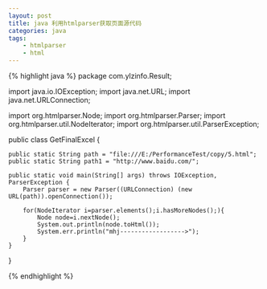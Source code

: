 ```yaml
---
layout: post
title: java 利用htmlparser获取页面源代码
categories: java
tags: 
    - htmlparser
    - html
---
```


{% highlight java %}
package com.ylzinfo.Result;

import java.io.IOException;
import java.net.URL;
import java.net.URLConnection;

import org.htmlparser.Node;
import org.htmlparser.Parser;
import org.htmlparser.util.NodeIterator;
import org.htmlparser.util.ParserException;

public class GetFinalExcel {

    public static String path = "file:///E:/PerformanceTest/copy/5.html";
    public static String path1 = "http://www.baidu.com/";

    public static void main(String[] args) throws IOException, ParserException {
        Parser parser = new Parser((URLConnection) (new URL(path)).openConnection());
        
        for(NodeIterator i=parser.elements();i.hasMoreNodes();){
            Node node=i.nextNode();
            System.out.println(node.toHtml());
            System.err.println("mhj------------------>");
        }
    }

}

{% endhighlight %}
